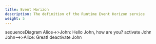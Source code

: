 ```yaml
---
title: Event Horizon
description: The definition of the Runtime Event Horizon service
weight: 5
---
```


<div class="mermaid">
sequenceDiagram
    Alice->>John: Hello John, how are you?
    activate John
    John-->>Alice: Great!
    deactivate John
</div>
